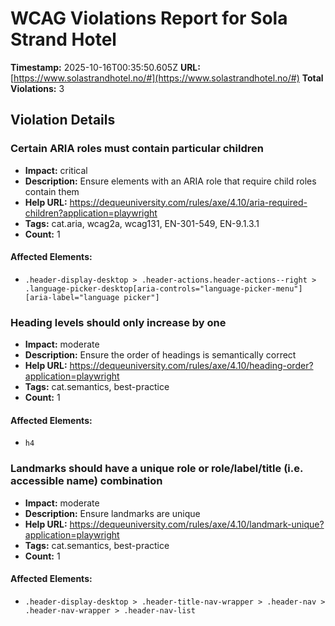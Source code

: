 # WCAG Violations Report for Sola Strand Hotel

**Timestamp:** 2025-10-16T00:35:50.605Z
**URL:** [https://www.solastrandhotel.no/#](https://www.solastrandhotel.no/#)
**Total Violations:** 3

## Violation Details

### Certain ARIA roles must contain particular children

- **Impact:** critical
- **Description:** Ensure elements with an ARIA role that require child roles contain them
- **Help URL:** https://dequeuniversity.com/rules/axe/4.10/aria-required-children?application=playwright
- **Tags:** cat.aria, wcag2a, wcag131, EN-301-549, EN-9.1.3.1
- **Count:** 1

#### Affected Elements:

- `.header-display-desktop > .header-actions.header-actions--right > .language-picker-desktop[aria-controls="language-picker-menu"][aria-label="language picker"]`

### Heading levels should only increase by one

- **Impact:** moderate
- **Description:** Ensure the order of headings is semantically correct
- **Help URL:** https://dequeuniversity.com/rules/axe/4.10/heading-order?application=playwright
- **Tags:** cat.semantics, best-practice
- **Count:** 1

#### Affected Elements:

- `h4`

### Landmarks should have a unique role or role/label/title (i.e. accessible name) combination

- **Impact:** moderate
- **Description:** Ensure landmarks are unique
- **Help URL:** https://dequeuniversity.com/rules/axe/4.10/landmark-unique?application=playwright
- **Tags:** cat.semantics, best-practice
- **Count:** 1

#### Affected Elements:

- `.header-display-desktop > .header-title-nav-wrapper > .header-nav > .header-nav-wrapper > .header-nav-list`
